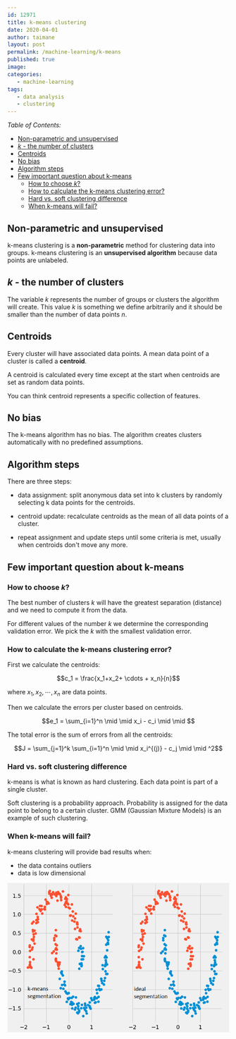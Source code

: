 ```yaml
---
id: 12971
title: k-means clustering
date: 2020-04-01
author: taimane
layout: post
permalink: /machine-learning/k-means
published: true
image: 
categories: 
   - machine-learning
tags:
   - data analysis
   - clustering
---
```

<script type="text/x-mathjax-config">
    MathJax.Hub.Config({
      tex2jax: {
        skipTags: ['script', 'noscript', 'style', 'textarea', 'pre'],
        inlineMath: [['$','$']]
      }
    });
</script>
<script src="https://cdn.mathjax.org/mathjax/latest/MathJax.js?config=TeX-AMS-MML_HTMLorMML" type="text/javascript"></script>

_Table of Contents:_

- [Non-parametric and unsupervised](#non-parametric-and-unsupervised)
- [$k$ - the number of clusters](#k---the-number-of-clusters)
- [Centroids](#centroids)
- [No bias](#no-bias)
- [Algorithm steps](#algorithm-steps)
- [Few important question about k-means](#few-important-question-about-k-means)
  - [How to choose $k$?](#how-to-choose-k)
  - [How to calculate the k-means clustering error?](#how-to-calculate-the-k-means-clustering-error)
  - [Hard vs. soft clustering difference](#hard-vs-soft-clustering-difference)
  - [When k-means will fail?](#when-k-means-will-fail)
 
 
## Non-parametric and unsupervised
 
k-means clustering is a **non-parametric** method for clustering data into groups. 
k-means clustering is an **unsupervised algorithm** because data points are unlabeled.
 
## $k$ - the number of clusters
 
The variable $k$ represents the number of groups or clusters the algorithm will create. This value $k$ is something we define arbitrarily and it should be smaller than the number of data points $n$.
 
## Centroids
 
Every cluster will have associated data points. A mean data point of a cluster is called a **centroid**.
 
A centroid is calculated every time except at the start when centroids are set as random data points.
 
You can think centroid represents a specific collection of features.
 
## No bias
 
The k-means algorithm has no bias. The algorithm creates clusters automatically with no predefined assumptions.
 
 
## Algorithm steps
 
There are three steps:
 
* data assignment: split anonymous data set into k clusters by randomly selecting k data points for the centroids.
 
* centroid update: recalculate centroids as the mean of all data points of a cluster.
 
* repeat assignment and update steps until some criteria is met, usually when centroids don't move any more.
 
 
## Few important question about k-means
 
 
### How to choose $k$?
 
The best number of clusters $k$ will have the greatest separation (distance) and we need to compute it from the data.
 
For different values of the number $k$ we determine the corresponding validation error. We pick the $k$ with the smallest validation error.
 
 
### How to calculate the k-means clustering error?
 
First we calculate the centroids:
 
$$c_1 = \frac{x_1+x_2+ \cdots + x_n}{n}$$
 
where $x_1, x_2, \cdots ,x_n$ are data points. 
 
 
Then we calculate the errors per cluster based on centroids.
 
 
$$e_1 = \sum_{i=1}^n \mid \mid x_i - c_i \mid \mid $$
 
The total error is the sum of errors from all the centroids: 
 
$$J = \sum_{j=1}^k \sum_{i=1}^n \mid \mid x_i^{(j)} - c_j \mid \mid ^2$$
 
 
 
### Hard vs. soft clustering difference
 
k-means is what is known as hard clustering. Each data point is part of a single cluster. 
 
Soft clustering is a probability approach. Probability is assigned for the data point to belong to a certain cluster. GMM (Gaussian Mixture Models) is an example of such clustering. 
 
 
### When k-means will fail?
 
k-means clustering will provide bad results when:
* the data contains outliers
* data is low dimensional

![low dimensional data](/wp-content/uploads/2021/08/k-means1.png)